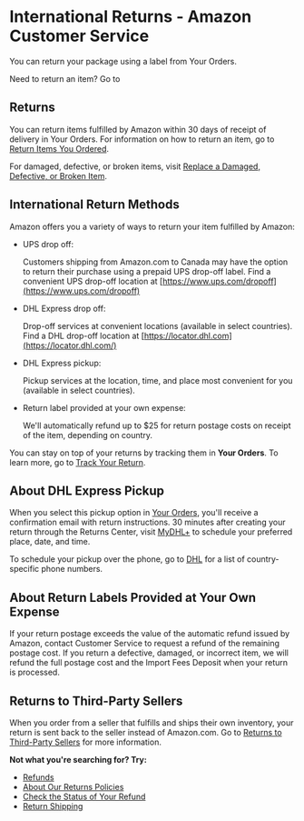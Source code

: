 # International Returns - Amazon Customer Service
You can return your package using a label from Your Orders.

Need to return an item? Go to

Returns
-------

You can return items fulfilled by Amazon within 30 days of receipt of delivery in Your Orders. For information on how to return an item, go to [Return Items You Ordered](https://www.amazon.com/gp/help/customer/display.html?nodeId=G6E3B2E8QPHQ88KF).

For damaged, defective, or broken items, visit [Replace a Damaged, Defective, or Broken Item](https://www.amazon.com/gp/help/customer/display.html?ref_=help_search_1-1&nodeId=GP7Z9RS868ZP5J9F&qid=1693922564167&sr=1-1).

International Return Methods
----------------------------

Amazon offers you a variety of ways to return your item fulfilled by Amazon:

*   UPS drop off:
    
    Customers shipping from Amazon.com to Canada may have the option to return their purchase using a prepaid UPS drop-off label. Find a convenient UPS drop-off location at [https://www.ups.com/dropoff](https://www.ups.com/dropoff)
    
*   DHL Express drop off:
    
    Drop-off services at convenient locations (available in select countries). Find a DHL drop-off location at [https://locator.dhl.com](https://locator.dhl.com/)
    
*   DHL Express pickup:
    
    Pickup services at the location, time, and place most convenient for you (available in select countries).
    
*   Return label provided at your own expense:
    
    We'll automatically refund up to $25 for return postage costs on receipt of the item, depending on country.
    

You can stay on top of your returns by tracking them in **Your Orders**. To learn more, go to [Track Your Return](https://www.amazon.com/gp/help/customer/display.html?ref_=hp_left_v4_sib&nodeId=GNF2KMBB2JD4VXV8).

About DHL Express Pickup
------------------------

When you select this pickup option in [Your Orders](https://www.amazon.com/gp/css/order-history), you'll receive a confirmation email with return instructions. 30 minutes after creating your return through the Returns Center, visit [MyDHL+](https://mydhl.express.dhl/index/en.html) to schedule your preferred place, date, and time.

To schedule your pickup over the phone, go to [DHL](https://www.logistics.dhl/global-en/home/contact-us.html) for a list of country-specific phone numbers.

About Return Labels Provided at Your Own Expense
------------------------------------------------

If your return postage exceeds the value of the automatic refund issued by Amazon, contact Customer Service to request a refund of the remaining postage cost. If you return a defective, damaged, or incorrect item, we will refund the full postage cost and the Import Fees Deposit when your return is processed.

Returns to Third-Party Sellers
------------------------------

When you order from a seller that fulfills and ships their own inventory, your return is sent back to the seller instead of Amazon.com. Go to [Returns to Third-Party Sellers](https://www.amazon.com/gp/help/customer/display.html?nodeId=G38BHJQ25PNCLUBU) for more information.

**Not what you're searching for? Try:**

*   [Refunds](https://www.amazon.com/gp/help/customer/display.html?nodeId=GKQNFKFK5CF3C54B)
*   [About Our Returns Policies](https://www.amazon.com/gp/help/customer/display.html?nodeId=GKM69DUUYKQWKWX7)
*   [Check the Status of Your Refund](https://www.amazon.com/gp/help/customer/display.html?nodeId=GMP8PC8KBY5FCPM2)
*   [Return Shipping](https://www.amazon.com/gp/help/customer/display.html?nodeId=GXM7UWCH63ZJHAVP)